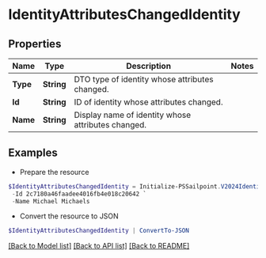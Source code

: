 # IdentityAttributesChangedIdentity
## Properties

Name | Type | Description | Notes
------------ | ------------- | ------------- | -------------
**Type** | **String** | DTO type of identity whose attributes changed. | 
**Id** | **String** | ID of identity whose attributes changed. | 
**Name** | **String** | Display name of identity whose attributes changed. | 

## Examples

- Prepare the resource
```powershell
$IdentityAttributesChangedIdentity = Initialize-PSSailpoint.V2024IdentityAttributesChangedIdentity  -Type IDENTITY `
 -Id 2c7180a46faadee4016fb4e018c20642 `
 -Name Michael Michaels
```

- Convert the resource to JSON
```powershell
$IdentityAttributesChangedIdentity | ConvertTo-JSON
```

[[Back to Model list]](../README.md#documentation-for-models) [[Back to API list]](../README.md#documentation-for-api-endpoints) [[Back to README]](../README.md)

